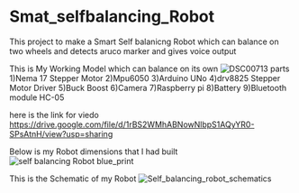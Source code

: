 # Smat_selfbalancing_Robot

This project to make a Smart Self balanicng Robot 
which can balance on two wheels and detects aruco marker and gives voice output 

This is My Working Model which can balance on its own 
![DSC00713](https://user-images.githubusercontent.com/39412350/66273370-d2bc4800-e890-11e9-807e-5b0570f8e8f6.JPG)
parts
1)Nema 17 Stepper Motor
2)Mpu6050
3)Arduino UNo
4)drv8825 Stepper Motor Driver
5)Buck Boost
6)Camera
7)Raspberry pi
8)Battery
9)Bluetooth module HC-05

here is the link for viedo
https://drive.google.com/file/d/1rBS2WMhABNowNlbpS1AQyYR0-SPsAtnH/view?usp=sharing

Below is my Robot dimensions that I had built
![self balancing Robot blue_print](https://user-images.githubusercontent.com/39412350/66273576-ce912a00-e892-11e9-8e85-b9dd4ebdaa73.jpg)

This is the Schematic of my Robot
![Self_balancing_robot_schematics](https://user-images.githubusercontent.com/39412350/66273589-e5378100-e892-11e9-903f-c8cd504bfb56.jpg)

